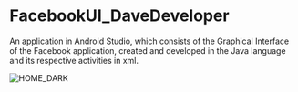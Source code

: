 # FacebookUI_DaveDeveloper
An application in Android Studio, which consists of the Graphical Interface of the Facebook application, created and developed in the Java language and its respective activities in xml.

![HOME_DARK](https://user-images.githubusercontent.com/64762472/152613847-aec73a5e-9bad-412b-8286-ee80d075ce99.jpg)

